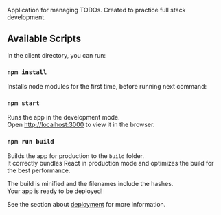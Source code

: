 Application for managing TODOs. Created to practice full stack development.

## Available Scripts

In the client directory, you can run:

### `npm install`

Installs node modules for the first time, before running next command:

### `npm start`

Runs the app in the development mode.<br>
Open [http://localhost:3000](http://localhost:3000) to view it in the browser.


### `npm run build`

Builds the app for production to the `build` folder.<br>
It correctly bundles React in production mode and optimizes the build for the best performance.

The build is minified and the filenames include the hashes.<br>
Your app is ready to be deployed!

See the section about [deployment](https://facebook.github.io/create-react-app/docs/deployment) for more information.
